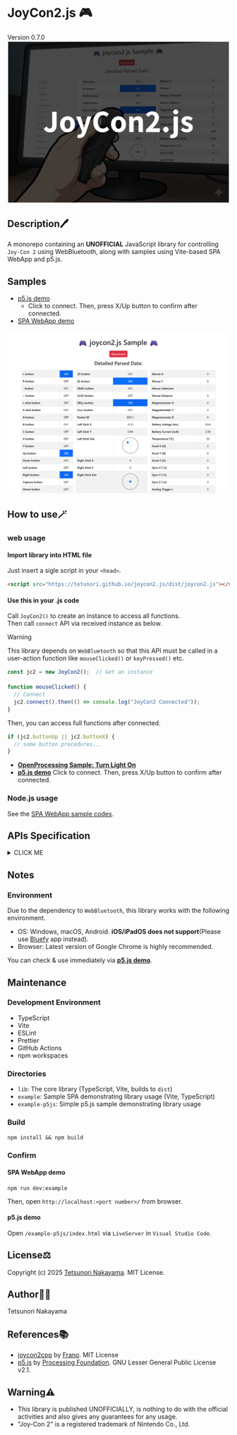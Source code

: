 # JoyCon2.js 🎮

Version 0.7.0  
<img src="./images/keyVisual.png" width="640px"/>  

## Description🖊️

A monorepo containing an **UNOFFICIAL** JavaScript library for controlling `Joy-Con 2` using WebBluetooth, along with samples using Vite-based SPA WebApp and p5.js.

## Samples

- [p5.js demo](https://tetunori.github.io/joycon2.js/sample/)
  - Click to connect. Then, press X/Up button to confirm after connected.
- [SPA WebApp demo](https://tetunori.github.io/joycon2.js/example/dist/)  
<img src="./images/webapp.png" width="640px"/>

## How to use🪄

### web usage

#### Import library into HTML file
Just insert a sigle script in your `<head>`.  
```html 
<script src="https://tetunori.github.io/joycon2.js/dist/joycon2.js"></script>
```

#### Use this in your .js code
Call `JoyCon2()` to create an instance to access all functions.  
Then call `connect` API via received instance as below.
> [!WARNING]
> This library depends on `WebBluetooth` so that this API must be called in a user-action function like `mouseClicked()` or `keyPressed()` etc.

```javascript
const jc2 = new JoyCon2();  // Get an instance

function mouseClicked() {
  // Connect
  jc2.connect().then(() => console.log("JoyCon2 Connected"));
}
```

Then, you can access full functions after connected.
```javascript
if (jc2.buttonUp || jc2.buttonX) {
  // some button procedures...
}
```
- **[OpenProcessing Sample: Turn Light On](https://openprocessing.org/sketch/1716380)**
- **[p5.js demo](https://tetunori.github.io/joycon2.js/sample/)**
Click to connect. Then, press X/Up button to confirm after connected.


### Node.js usage
See the [SPA WebApp sample codes](https://github.com/tetunori/joycon2.js/tree/main/example/).


## APIs Specification
<details><summary>CLICK ME</summary>

## API List

- [Constructor](#Constructor)
- [Methods](#Methods)
- [Properties](#Properties)

### Constructor
```javascript
new JoyCon2()
```

Parameters: None  
  
Returns: joycon2.js instance  

### Methods
#### connect
```javascript
connect()
```

Overview:  
Connect with Joy-Con 2.

Type: `async`  
  
Parameters: None  
  
Returns: `Promise<void>`  

Notes:  
Connection success or failure can be captured using then/catch methods.
```javascript
// Consider `jc2` to be joycon2.js instance
jc2.connect()
  .then(() => {
    console.log("✅ JoyCon2 Connected");
  })
  .catch((err) => {
    console.error("❌ JoyCon2 Connection failed:", err);
  });
```

#### disconnect
```javascript
disconnect()
```

Overview:  
Disconnect from connected Joy-Con 2.

Type: `sync`  
  
Parameters: None  
  
Returns: None  
 

### Properties
Overview:  
You can access current key/button status.
```javascript
// Consider `jc2` to be connected joycon2.js instance
if (jc2.buttonUp || jc2.buttonX) {
  // some button procedures...
}
```

| Property         | Type         | Description                                  |
| ---------------- | ------------ | -------------------------------------------- |
| `packetId`       | `number`     | Packet identifier                            |
| `buttonL`        | `boolean`    | L button pressed                             |
| `buttonR`        | `boolean`    | R button pressed                             |
| `buttonMinus`    | `boolean`    | Minus (-) button pressed                     |
| `buttonPlus`     | `boolean`    | Plus (+) button pressed                      |
| `buttonLStick`   | `boolean`    | Left stick button pressed                    |
| `buttonRStick`   | `boolean`    | Right stick button pressed                   |
| `buttonA`        | `boolean`    | A button pressed                             |
| `buttonB`        | `boolean`    | B button pressed                             |
| `buttonC`        | `boolean`    | C button pressed                             |
| `buttonX`        | `boolean`    | X button pressed                             |
| `buttonY`        | `boolean`    | Y button pressed                             |
| `buttonUp`       | `boolean`    | D-Pad Up pressed                             |
| `buttonDown`     | `boolean`    | D-Pad Down pressed                           |
| `buttonLeft`     | `boolean`    | D-Pad Left pressed                           |
| `buttonRight`    | `boolean`    | D-Pad Right pressed                          |
| `buttonCapture`  | `boolean`    | Capture button pressed                       |
| `buttonHome`     | `boolean`    | Home button pressed                          |
| `buttonZR`       | `boolean`    | ZR button pressed                            |
| `buttonZL`       | `boolean`    | ZL button pressed                            |
| `buttonSR_R`     | `boolean`    | SR button (Right) pressed                    |
| `buttonSL_R`     | `boolean`    | SL button (Right) pressed                    |
| `buttonSR_L`     | `boolean`    | SR button (Left) pressed                     |
| `buttonSL_L`     | `boolean`    | SL button (Left) pressed                     |
| `leftStickX`     | `number`     | Left stick X axis (-1.0 to 1.0, normalized)  |
| `leftStickY`     | `number`     | Left stick Y axis (-1.0 to 1.0, normalized)  |
| `rightStickX`    | `number`     | Right stick X axis (-1.0 to 1.0, normalized) |
| `rightStickY`    | `number`     | Right stick Y axis (-1.0 to 1.0, normalized) |
| `mouseX`         | `number`     | Mouse movement X                             |
| `mouseY`         | `number`     | Mouse movement Y                             |
| `mouseUnknown`   | `number`     | Unknown mouse-related value                  |
| `mouseDistance`  | `number`     | Mouse movement distance                      |
| `magX`           | `number`     | Magnetometer X axis                          |
| `magY`           | `number`     | Magnetometer Y axis                          |
| `magZ`           | `number`     | Magnetometer Z axis                          |
| `batteryVoltage` | `number`     | Battery voltage                              |
| `batteryCurrent` | `number`     | Battery current (A)                          |
| `temperature`    | `number`     | Temperature in Celsius                       |
| `accelX`         | `number`     | Accelerometer X axis (g)                     |
| `accelY`         | `number`     | Accelerometer Y axis (g)                     |
| `accelZ`         | `number`     | Accelerometer Z axis (g)                     |
| `gyroX`          | `number`     | Gyroscope X axis (deg/s)                     |
| `gyroY`          | `number`     | Gyroscope Y axis (deg/s)                     |
| `gyroZ`          | `number`     | Gyroscope Z axis (deg/s)                     |
| `triggerL`       | `number`     | Left trigger value (0-255)                   |
| `triggerR`       | `number`     | Right trigger value (0-255)                  |
| `simpleParsed`   | `object`     | Simple parsed data(For Debug)                |
| `rawData`        | `Uint8Array` | Raw BLE data bytes(For Debug)                |

<p>

</p>
</details>


## Notes
### Environment 
Due to the dependency to `WebBluetooth`, this library works with the following environment.  
- OS: Windows, macOS, Android. **iOS/iPadOS does not support**(Please use [Bluefy](https://apps.apple.com/jp/app/bluefy-web-ble-browser/id1492822055) app instead). 
- Browser: Latest version of Google Chrome is highly recommended.  

You can check & use immediately via **[p5.js demo](https://tetunori.github.io/joycon2.js/sample/)**.


## Maintenance
### Development Environment
- TypeScript
- Vite
- ESLint
- Prettier
- GitHub Actions
- npm workspaces

### Directories
- `lib`: The core library (TypeScript, Vite, builds to `dist`)
- `example`: Sample SPA demonstrating library usage (Vite, TypeScript)
- `example-p5js`: Simple p5.js sample demonstrating library usage

### Build

```
npm install && npm build
```

### Confirm
#### SPA WebApp demo

```
npm run dev:example
```
Then, open `http://localhost:<port number>/` from browser.

#### p5.js demo

Open `/example-p5js/index.html` via `LiveServer` in `Visual Studio Code`.


## License⚖️

Copyright (c) 2025 [Tetsunori Nakayama](https://github.com/tetunori). MIT License.

## Author🧙‍♂️

Tetsunori Nakayama

## References📚

- [joycon2cpp](https://github.com/TheFrano/joycon2cpp) by [Frano](https://github.com/TheFrano). MIT License
- [p5.js](https://github.com/processing/p5.js) by [Processing Foundation](https://github.com/processing). GNU Lesser General Public License v2.1.

## Warning⚠️

- This library is published UNOFFICIALLY, is nothing to do with the official activities and also gives any guarantees for any usage.  
- "Joy-Con 2" is a registered trademark of Nintendo Co., Ltd.